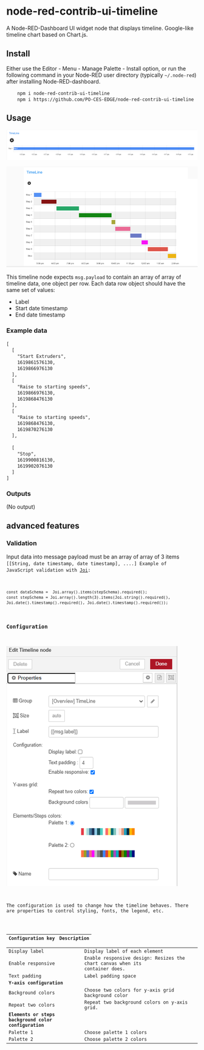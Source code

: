 # node-red-contrib-ui-timeline

A Node-RED-Dashboard UI widget node that displays timeline. Google-like timeline chart based on Chart.js.

## Install

Either use the Editor - Menu - Manage Palette - Install option, or run the following command in your Node-RED user directory (typically `~/.node-red`) after installing Node-RED-dashboard.

        npm i node-red-contrib-ui-timeline
        npm i https://github.com/PO-CES-EDGE/node-red-contrib-ui-timeline

## Usage

![](./screenshot2.png)

![](./screenshot.png)

This timeline node expects `msg.payload` to contain an array of array of  timeline data, one object per row.
Each data row object should have the same set of values:

- Label
- Start date timestamp
- End date timestamp








### Example data

```
[
  [
    "Start Extruders",
    1619861576130,
    1619866976130
  ],
  [
    "Raise to starting speeds",
    1619866976130,
    1619868476130
  ],
  [
    "Raise to starting speeds",
    1619868476130,
    1619870276130
  ],

  [
    "Stop",
    1619900816130,
    1619902076130
  ]
]
```


### Outputs 

(No output)

## advanced features

### Validation

Input data into message payload must be an array of array of 3 items <code>[[String, date timestamp, date timestamp], ....]
Example of JavaScript validation with [Joi](https://www.npmjs.com/package/joi):

    const dataSchema =  Joi.array().items(stepSchema).required();
    const stepSchema = Joi.array().length(3).items(Joi.string().required(), Joi.date().timestamp().required(), Joi.date().timestamp().required());
    

### Configuration

![](./config_dialog_box.PNG)

The configuration is used to change how the timeline behaves. There are properties to control styling, fonts, the legend, etc.

| Configuration key                                    | Description                                                  |
| ---------------------------------------------------- | ------------------------------------------------------------ |
| Display label                                        | Display label of each element                                |
| Enable responsive                                    | Enable responsive design: Resizes the chart canvas when its container does. |
| Text padding                                         | Label padding space                                          |
| **Y-axis configuration**                                                                                            |
| Background colors                                    | Choose two colors for y-axis grid background color           |
| Repeat two colors                                    | Repeat two background colors on y-axis grid.                 |
| **Elements or steps background color configuration**                                                                |
| Palette 1                                            | Choose palette 1 colors                                      |
| Palette 2                                            | Choose palette 2 colors                                      |


